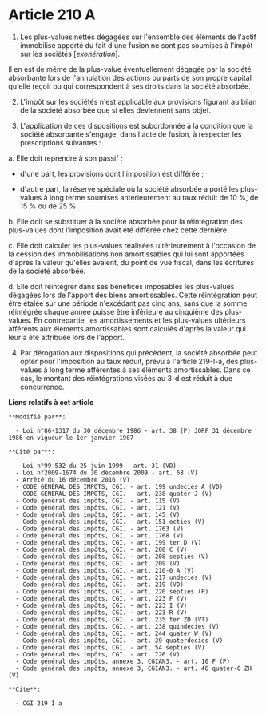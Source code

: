 # Article 210 A

1. Les plus-values nettes dégagées sur l'ensemble des éléments de l'actif immobilisé apporté du fait d'une fusion ne sont pas
soumises à l'impôt sur les sociétés [*exonération*].

Il en est de même de la plus-value éventuellement dégagée par la société absorbante lors de l'annulation des actions ou parts
de son propre capital qu'elle reçoit ou qui correspondent à ses droits dans la société absorbée.

2. L'impôt sur les sociétés n'est applicable aux provisions figurant au bilan de la société absorbée que si elles deviennent
sans objet.

3. L'application de ces dispositions est subordonnée à la condition que la société absorbante s'engage, dans l'acte de
fusion, à respecter les prescriptions suivantes :

a. Elle doit reprendre à son passif :

- d'une part, les provisions dont l'imposition est différée ;

- d'autre part, la réserve spéciale où la société absorbée a porté les plus-values à long terme soumises antérieurement au
taux réduit de 10 %, de 15 % ou de 25 %.

b. Elle doit se substituer à la société absorbée pour la réintégration des plus-values dont l'imposition avait été différée
chez cette dernière.

c. Elle doit calculer les plus-values réalisées ultérieurement à l'occasion de la cession des immobilisations non
amortissables qui lui sont apportées d'après la valeur qu'elles avaient, du point de vue fiscal, dans les écritures de la
société absorbée.

d. Elle doit réintégrer dans ses bénéfices imposables les plus-values dégagées lors de l'apport des biens amortissables.
Cette réintégration peut être étalée sur une période n'excédant pas cinq ans, sans que la somme réintégrée chaque année
puisse être inférieure au cinquième des plus-values. En contrepartie, les amortissements et les plus-values ultérieurs
afférents aux éléments amortissables sont calculés d'après la valeur qui leur a été attribuée lors de l'apport.

4. Par dérogation aux dispositions qui précèdent, la société absorbée peut opter pour l'imposition au taux réduit, prévu à
l'article 219-I-a, des plus-values à long terme afférentes à ses éléments amortissables. Dans ce cas, le montant des
réintégrations visées au 3-d est réduit à due concurrence.

**Liens relatifs à cet article**

	**Modifié par**:

	  - Loi n°86-1317 du 30 décembre 1986 - art. 38 (P) JORF 31 décembre 1986 en vigueur le 1er janvier 1987

	**Cité par**:

	  - Loi n°99-532 du 25 juin 1999 - art. 31 (VD)
	  - Loi n°2009-1674 du 30 décembre 2009 - art. 68 (V)
	  - Arrêté du 16 décembre 2016 (V)
	  - CODE GENERAL DES IMPOTS, CGI. - art. 199 undecies A (VD)
	  - CODE GENERAL DES IMPOTS, CGI. - art. 238 quater J (V)
	  - Code général des impôts, CGI. - art. 115 (V)
	  - Code général des impôts, CGI. - art. 121 (V)
	  - Code général des impôts, CGI. - art. 145 (V)
	  - Code général des impôts, CGI. - art. 151 octies (V)
	  - Code général des impôts, CGI. - art. 1763 (V)
	  - Code général des impôts, CGI. - art. 1768 (V)
	  - Code général des impôts, CGI. - art. 199 ter D (V)
	  - Code général des impôts, CGI. - art. 208 C (V)
	  - Code général des impôts, CGI. - art. 208 septies (V)
	  - Code général des impôts, CGI. - art. 209 (V)
	  - Code général des impôts, CGI. - art. 210-0 A (V)
	  - Code général des impôts, CGI. - art. 217 undecies (V)
	  - Code général des impôts, CGI. - art. 219 (VD)
	  - Code général des impôts, CGI. - art. 220 septies (P)
	  - Code général des impôts, CGI. - art. 223 F (V)
	  - Code général des impôts, CGI. - art. 223 I (V)
	  - Code général des impôts, CGI. - art. 223 R (V)
	  - Code général des impôts, CGI. - art. 235 ter ZD (VT)
	  - Code général des impôts, CGI. - art. 238 quindecies (V)
	  - Code général des impôts, CGI. - art. 244 quater W (V)
	  - Code général des impôts, CGI. - art. 39 quaterdecies (V)
	  - Code général des impôts, CGI. - art. 54 septies (V)
	  - Code général des impôts, CGI. - art. 726 (V)
	  - Code général des impôts, annexe 3, CGIAN3. - art. 10 F (P)
	  - Code général des impôts, annexe 3, CGIAN3. - art. 46 quater-0 ZH (V)

	**Cite**:

	  - CGI 219 I a
